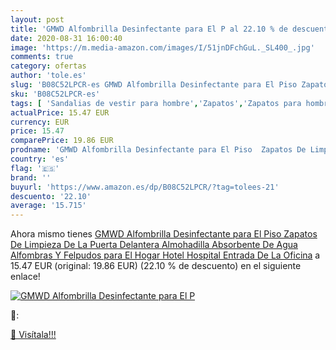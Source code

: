 ```yaml
---
layout: post
title: 'GMWD Alfombrilla Desinfectante para El P al 22.10 % de descuento'
date: 2020-08-31 16:00:40
image: 'https://m.media-amazon.com/images/I/51jnDFchGuL._SL400_.jpg'
comments: true
category: ofertas
author: 'tole.es'
slug: 'B08C52LPCR-es GMWD Alfombrilla Desinfectante para El Piso Zapatos De...'
sku: 'B08C52LPCR-es'
tags: [ 'Sandalias de vestir para hombre','Zapatos','Zapatos para hombre','Zapatos y complementos','zapatos', ]
actualPrice: 15.47 EUR
currency: EUR
price: 15.47
comparePrice: 19.86 EUR
prodname: 'GMWD Alfombrilla Desinfectante para El Piso  Zapatos De Limpieza De La Puerta Delantera  Almohadilla Absorbente De Agua  Alfombras Y Felpudos  para El Hogar  Hotel  Hospital  Entrada De La Oficina'
country: 'es'
flag: '🇪🇸'
brand: ''
buyurl: 'https://www.amazon.es/dp/B08C52LPCR/?tag=tolees-21'
descuento: '22.10'
average: '15.715'
---
```


Ahora mismo tienes [GMWD Alfombrilla Desinfectante para El Piso  Zapatos De Limpieza De La Puerta Delantera  Almohadilla Absorbente De Agua  Alfombras Y Felpudos  para El Hogar  Hotel  Hospital  Entrada De La Oficina](https://www.amazon.es/dp/B08C52LPCR/?tag=tolees-21) a 15.47 EUR (original: 19.86 EUR) (22.10 %  de descuento) en el siguiente enlace!

[![GMWD Alfombrilla Desinfectante para El P](https://m.media-amazon.com/images/I/51jnDFchGuL._SL400_.jpg)](https://www.amazon.es/dp/B08C52LPCR/?tag=tolees-21)

🔎:


[🛒 Visítala!!!](https://www.amazon.es/dp/B08C52LPCR/?tag=tolees-21)
